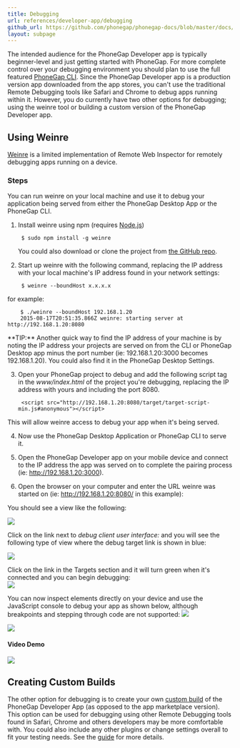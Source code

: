 ```yaml
---
title: Debugging
url: references/developer-app/debugging
github_url: https://github.com/phonegap/phonegap-docs/blob/master/docs/references/developer-app/debugging.html.md
layout: subpage
---
```


The intended audience for the PhoneGap Developer app is typically beginner-level and just getting started with PhoneGap. For 
more complete control over your debugging environment you should plan to use the full featured [PhoneGap CLI](https://www.npmjs.com/package/phonegap).
Since the PhoneGap Developer app is a production version app downloaded from the app stores, you can't use the traditional Remote Debugging
 tools like Safari and Chrome to debug apps running within it. However, you do currently have two other options for debugging; using the weinre 
 tool or building a custom version of the PhoneGap Developer app. 

## Using Weinre
[Weinre](https://www.npmjs.com/package/weinre) is a limited implementation of Remote Web Inspector for remotely debugging apps running on a device. 

### Steps
You can run weinre on your local machine and use it to debug your application being served from either the PhoneGap Desktop App or
the PhoneGap CLI. 

1. Install weinre using npm (requires [Node.js](http://nodejs.org))
    
        $ sudo npm install -g weinre

    You could also download or clone the project from [the GitHub repo](https://github.com/apache/cordova-weinre). 
    
2. Start up weinre with the following command, replacing the IP address with your local machine's IP address found in your network settings: 

        $ weinre --boundHost x.x.x.x
    
  for example:
    
        $ ./weinre --boundHost 192.168.1.20    
        2015-08-17T20:51:35.866Z weinre: starting server at http://192.168.1.20:8080
    
  <div class="alert--tip">**TIP:** Another quick way to find the IP address of your machine is by noting the IP address your projects are served on from 
  the CLI or PhoneGap Desktop app minus the port number (ie: 192.168.1.20:3000 becomes 192.168.1.20). You could also find it in the PhoneGap
  Desktop Settings.</div>
    
3. Open your PhoneGap project to debug and add the following script tag in the *www/index.html* of the project you're debugging, replacing the 
IP address with yours and including the port 8080.
   
        <script src="http://192.168.1.20:8080/target/target-script-min.js#anonymous"></script>
     
 This will allow weinre access to debug your app when it's being served.  
    
4. Now use the PhoneGap Desktop Application or PhoneGap CLI to serve it.
 
5. Open the PhoneGap Developer app on your mobile device and connect to the IP address the app was served on to complete 
the pairing process (ie: http://192.168.1.20:3000). 

6. Open the browser on your computer and enter the URL weinre was started on (ie: http://192.168.1.20:8080/ in this example):

  You should see a view like the following:
    
  ![](/images/weinre-home.png)
    
  Click on the link next to *debug client user interface:* and you will see the following type of view where the debug target link is shown in blue:
    
  ![](/images/weinre-target.png)
    
  Click on the link in the Targets section and it will turn green when it's connected and you can begin debugging:  
  ![](/images/weinre-connected.png)
  
  You can now inspect elements directly on your device and use the JavaScript console to debug your app as shown below, although breakpoints and stepping
  through code are not supported:
  ![](/images/weinre-demo.png)      
  
  <img class="mobile-image" src="/images/weinre-inspect.png"/>
     
 #### Video Demo
 ![](/images/weinre-demo-video.gif)
         
  
## Creating Custom Builds
The other option for debugging is to create your own [custom build](/references/developer-app/custom-build/ios) of the PhoneGap Developer App 
(as opposed to the app marketplace version). This option can be used for debugging using other Remote Debugging tools found in Safari, Chrome 
and others developers may be more comfortable with. You could also include any other plugins or change settings overall to fit your testing needs. 
See the [guide](/references/developer-app/custom-build/ios) for more details. 
 



